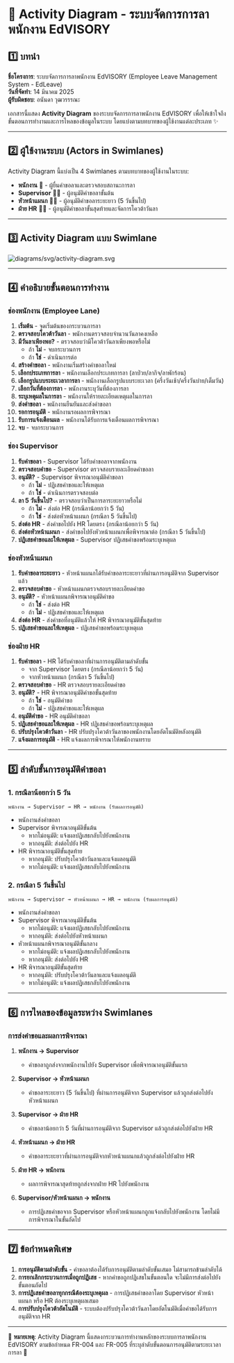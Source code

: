 # 📑 Activity Diagram - ระบบจัดการการลาพนักงาน EdVISORY

## 1️⃣ บทนำ
**ชื่อโครงการ**: ระบบจัดการการลาพนักงาน EdVISORY (Employee Leave Management System - EdLeave)  
**วันที่จัดทำ**: 14 มีนาคม 2025  
**ผู้รับผิดชอบ**: อนันดา วุฒวรรรณะ  

เอกสารนี้แสดง **Activity Diagram** ของระบบจัดการการลาพนักงาน EdVISORY เพื่อให้เข้าใจถึงขั้นตอนการทำงานและการไหลของข้อมูลในระบบ โดยแบ่งตามบทบาทของผู้ใช้งานแต่ละประเภท ✨

---

## 2️⃣ ผู้ใช้งานระบบ (Actors in Swimlanes)
Activity Diagram นี้แบ่งเป็น 4 Swimlanes ตามบทบาทของผู้ใช้งานในระบบ:
- **พนักงาน** 👤 - ผู้ยื่นคำขอลาและตรวจสอบสถานะการลา
- **Supervisor** 👨‍💼 - ผู้อนุมัติคำขอลาขั้นต้น
- **หัวหน้าแผนก** 👩‍💼 - ผู้อนุมัติคำขอลาระยะยาว (5 วันขึ้นไป)
- **ฝ่าย HR** 🧑‍💼 - ผู้อนุมัติคำขอลาขั้นสุดท้ายและจัดการโควต้าวันลา

---

## 3️⃣ Activity Diagram แบบ Swimlane
![diagrams/svg/activity-diagram.svg](svg/activity-diagram.svg)

---

## 4️⃣ คำอธิบายขั้นตอนการทำงาน

### ช่องพนักงาน (Employee Lane)
1. **เริ่มต้น** - จุดเริ่มต้นของกระบวนการลา
2. **ตรวจสอบโควต้าวันลา** - พนักงานตรวจสอบจำนวนวันลาคงเหลือ
3. **มีวันลาเพียงพอ?** - ตรวจสอบว่ามีโควต้าวันลาเพียงพอหรือไม่
   - ถ้า **ไม่** - จบกระบวนการ
   - ถ้า **ใช่** - ดำเนินการต่อ
4. **สร้างคำขอลา** - พนักงานเริ่มสร้างคำขอลาใหม่
5. **เลือกประเภทการลา** - พนักงานเลือกประเภทการลา (ลาป่วย/ลากิจ/ลาพักร้อน)
6. **เลือกรูปแบบระยะเวลาการลา** - พนักงานเลือกรูปแบบระยะเวลา (ครึ่งวันเช้า/ครึ่งวันบ่าย/เต็มวัน)
7. **เลือกวันที่ต้องการลา** - พนักงานระบุวันที่ต้องการลา
8. **ระบุเหตุผลในการลา** - พนักงานให้รายละเอียดเหตุผลในการลา
9. **ส่งคำขอลา** - พนักงานยืนยันและส่งคำขอลา
10. **รอการอนุมัติ** - พนักงานรอผลการพิจารณา
11. **รับการแจ้งเตือนผล** - พนักงานได้รับการแจ้งเตือนผลการพิจารณา
12. **จบ** - จบกระบวนการ

### ช่อง Supervisor
1. **รับคำขอลา** - Supervisor ได้รับคำขอลาจากพนักงาน
2. **ตรวจสอบคำขอ** - Supervisor ตรวจสอบรายละเอียดคำขอลา
3. **อนุมัติ?** - Supervisor พิจารณาอนุมัติคำขอลา
   - ถ้า **ไม่** - ปฏิเสธคำขอและให้เหตุผล
   - ถ้า **ใช่** - ดำเนินการตรวจสอบต่อ
4. **ลา 5 วันขึ้นไป?** - ตรวจสอบว่าเป็นการลาระยะยาวหรือไม่
   - ถ้า **ไม่** - ส่งต่อ HR (กรณีลาน้อยกว่า 5 วัน)
   - ถ้า **ใช่** - ส่งต่อหัวหน้าแผนก (กรณีลา 5 วันขึ้นไป)
5. **ส่งต่อ HR** - ส่งคำขอไปยัง HR โดยตรง (กรณีลาน้อยกว่า 5 วัน)
6. **ส่งต่อหัวหน้าแผนก** - ส่งคำขอไปยังหัวหน้าแผนกเพื่อพิจารณาต่อ (กรณีลา 5 วันขึ้นไป)
7. **ปฏิเสธคำขอและให้เหตุผล** - Supervisor ปฏิเสธคำขอพร้อมระบุเหตุผล

### ช่องหัวหน้าแผนก
1. **รับคำขอลาระยะยาว** - หัวหน้าแผนกได้รับคำขอลาระยะยาวที่ผ่านการอนุมัติจาก Supervisor แล้ว
2. **ตรวจสอบคำขอ** - หัวหน้าแผนกตรวจสอบรายละเอียดคำขอ
3. **อนุมัติ?** - หัวหน้าแผนกพิจารณาอนุมัติคำขอ
   - ถ้า **ใช่** - ส่งต่อ HR
   - ถ้า **ไม่** - ปฏิเสธคำขอและให้เหตุผล
4. **ส่งต่อ HR** - ส่งคำขอที่อนุมัติแล้วให้ HR พิจารณาอนุมัติขั้นสุดท้าย
5. **ปฏิเสธคำขอและให้เหตุผล** - ปฏิเสธคำขอพร้อมระบุเหตุผล

### ช่องฝ่าย HR
1. **รับคำขอลา** - HR ได้รับคำขอลาที่ผ่านการอนุมัติตามลำดับขั้น
   - จาก Supervisor โดยตรง (กรณีลาน้อยกว่า 5 วัน)
   - จากหัวหน้าแผนก (กรณีลา 5 วันขึ้นไป)
2. **ตรวจสอบคำขอ** - HR ตรวจสอบรายละเอียดคำขอ
3. **อนุมัติ?** - HR พิจารณาอนุมัติคำขอขั้นสุดท้าย
   - ถ้า **ใช่** - อนุมัติคำขอ
   - ถ้า **ไม่** - ปฏิเสธคำขอและให้เหตุผล
4. **อนุมัติคำขอ** - HR อนุมัติคำขอลา
5. **ปฏิเสธคำขอและให้เหตุผล** - HR ปฏิเสธคำขอพร้อมระบุเหตุผล
6. **ปรับปรุงโควต้าวันลา** - HR ปรับปรุงโควต้าวันลาของพนักงานโดยอัตโนมัติหลังอนุมัติ
7. **แจ้งผลการอนุมัติ** - HR แจ้งผลการพิจารณาให้พนักงานทราบ

---

## 5️⃣ ลำดับขั้นการอนุมัติคำขอลา

### 1. กรณีลาน้อยกว่า 5 วัน
```
พนักงาน → Supervisor → HR → พนักงาน (รับผลการอนุมัติ)
```
- พนักงานส่งคำขอลา
- Supervisor พิจารณาอนุมัติขั้นต้น
  - หากไม่อนุมัติ: แจ้งผลปฏิเสธกลับไปยังพนักงาน
  - หากอนุมัติ: ส่งต่อไปยัง HR
- HR พิจารณาอนุมัติขั้นสุดท้าย
  - หากอนุมัติ: ปรับปรุงโควต้าวันลาและแจ้งผลอนุมัติ
  - หากไม่อนุมัติ: แจ้งผลปฏิเสธกลับไปยังพนักงาน

### 2. กรณีลา 5 วันขึ้นไป
```
พนักงาน → Supervisor → หัวหน้าแผนก → HR → พนักงาน (รับผลการอนุมัติ)
```
- พนักงานส่งคำขอลา
- Supervisor พิจารณาอนุมัติขั้นต้น
  - หากไม่อนุมัติ: แจ้งผลปฏิเสธกลับไปยังพนักงาน
  - หากอนุมัติ: ส่งต่อไปยังหัวหน้าแผนก
- หัวหน้าแผนกพิจารณาอนุมัติขั้นกลาง
  - หากไม่อนุมัติ: แจ้งผลปฏิเสธกลับไปยังพนักงาน
  - หากอนุมัติ: ส่งต่อไปยัง HR
- HR พิจารณาอนุมัติขั้นสุดท้าย
  - หากอนุมัติ: ปรับปรุงโควต้าวันลาและแจ้งผลอนุมัติ
  - หากไม่อนุมัติ: แจ้งผลปฏิเสธกลับไปยังพนักงาน

---

## 6️⃣ การไหลของข้อมูลระหว่าง Swimlanes

### การส่งคำขอและผลการพิจารณา
1. **พนักงาน → Supervisor**
   - คำขอลาถูกส่งจากพนักงานไปยัง Supervisor เพื่อพิจารณาอนุมัติขั้นแรก

2. **Supervisor → หัวหน้าแผนก**
   - คำขอลาระยะยาว (5 วันขึ้นไป) ที่ผ่านการอนุมัติจาก Supervisor แล้วถูกส่งต่อไปยังหัวหน้าแผนก

3. **Supervisor → ฝ่าย HR**
   - คำขอลาน้อยกว่า 5 วันที่ผ่านการอนุมัติจาก Supervisor แล้วถูกส่งต่อไปยังฝ่าย HR

4. **หัวหน้าแผนก → ฝ่าย HR**
   - คำขอลาระยะยาวที่ผ่านการอนุมัติจากหัวหน้าแผนกแล้วถูกส่งต่อไปยังฝ่าย HR

5. **ฝ่าย HR → พนักงาน**
   - ผลการพิจารณาสุดท้ายถูกส่งจากฝ่าย HR ไปยังพนักงาน

6. **Supervisor/หัวหน้าแผนก → พนักงาน**
   - การปฏิเสธคำขอจาก Supervisor หรือหัวหน้าแผนกถูกแจ้งกลับไปยังพนักงาน โดยไม่มีการพิจารณาในขั้นถัดไป

---

## 7️⃣ ข้อกำหนดพิเศษ
1. **การอนุมัติตามลำดับขั้น** - คำขอลาต้องได้รับการอนุมัติตามลำดับขั้นเสมอ ไม่สามารถข้ามลำดับได้
2. **การยกเลิกกระบวนการเมื่อถูกปฏิเสธ** - หากคำขอถูกปฏิเสธในขั้นตอนใด จะไม่มีการส่งต่อไปยังขั้นตอนถัดไป
3. **การปฏิเสธคำขอลาทุกกรณีต้องระบุเหตุผล** - การปฏิเสธคำขอลาโดย Supervisor หัวหน้าแผนก หรือ HR ต้องระบุเหตุผลเสมอ
4. **การปรับปรุงโควต้าอัตโนมัติ** - ระบบต้องปรับปรุงโควต้าวันลาโดยอัตโนมัติเมื่อคำขอได้รับการอนุมัติจาก HR

---

📌 **หมายเหตุ**: Activity Diagram นี้แสดงกระบวนการทำงานหลักของระบบการลาพนักงาน EdVISORY ตามข้อกำหนด FR-004 และ FR-005 ที่ระบุลำดับขั้นตอนการอนุมัติตามระยะเวลาการลา 🚀